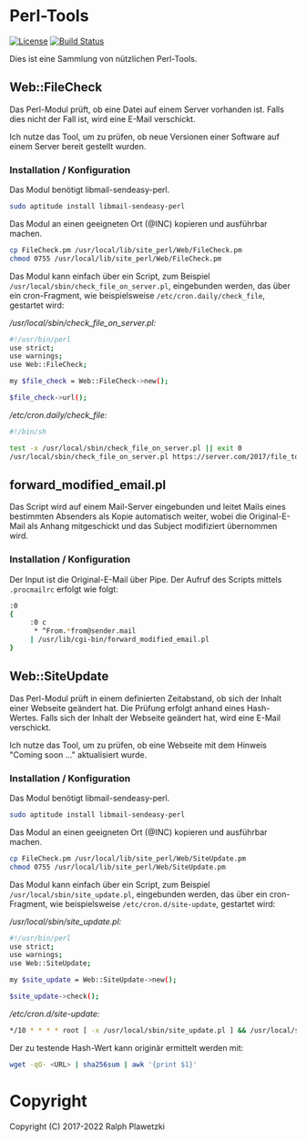 # Perl-Tools
[![License](https://img.shields.io/github/license/purejava/Perl-Tools.svg)](https://github.com/purejava/Perl-Tools/blob/master/COPYING)
[![Build Status](https://secure.travis-ci.org/purejava/Perl-Tools.png)](http://travis-ci.org/purejava/Perl-Tools)

Dies ist eine Sammlung von nützlichen Perl-Tools.

## Web::FileCheck
Das Perl-Modul prüft, ob eine Datei auf einem Server vorhanden ist.
Falls dies nicht der Fall ist, wird eine E-Mail verschickt.

Ich nutze das Tool, um zu prüfen, ob neue Versionen einer Software auf einem Server bereit gestellt wurden.

### Installation / Konfiguration
Das Modul benötigt libmail-sendeasy-perl.
``` bash
sudo aptitude install libmail-sendeasy-perl
```
Das Modul an einen geeigneten Ort (@INC) kopieren und ausführbar machen.
``` bash 
cp FileCheck.pm /usr/local/lib/site_perl/Web/FileCheck.pm
chmod 0755 /usr/local/lib/site_perl/Web/FileCheck.pm
```
Das Modul kann einfach über ein Script, zum Beispiel `/usr/local/sbin/check_file_on_server.pl`, eingebunden werden, das über ein cron-Fragment, wie beispielsweise `/etc/cron.daily/check_file`, gestartet wird:

*/usr/local/sbin/check_file_on_server.pl:*
``` bash
#!/usr/bin/perl
use strict;
use warnings;
use Web::FileCheck;

my $file_check = Web::FileCheck->new();

$file_check->url();
```
*/etc/cron.daily/check_file:*
``` bash
#!/bin/sh

test -x /usr/local/sbin/check_file_on_server.pl || exit 0
/usr/local/sbin/check_file_on_server.pl https://server.com/2017/file_to_test.tar.xz
```
## forward_modified_email.pl
Das Script wird auf einem Mail-Server eingebunden und leitet Mails eines bestimmten Absenders als Kopie automatisch weiter, wobei die Original-E-Mail als Anhang mitgeschickt und das Subject modifiziert übernommen wird.

### Installation / Konfiguration
Der Input ist die Original-E-Mail über Pipe. Der Aufruf des Scripts mittels `.procmailrc` erfolgt wie folgt:
``` bash
:0
{
     :0 c
      * ^From.*from@sender.mail
     | /usr/lib/cgi-bin/forward_modified_email.pl
}
```
## Web::SiteUpdate
Das Perl-Modul prüft in einem definierten Zeitabstand, ob sich der Inhalt einer Webseite geändert hat.
Die Prüfung erfolgt anhand eines Hash-Wertes.
Falls sich der Inhalt der Webseite geändert hat, wird eine E-Mail verschickt.

Ich nutze das Tool, um zu prüfen, ob eine Webseite mit dem Hinweis "Coming soon ..." aktualisiert wurde.

### Installation / Konfiguration
Das Modul benötigt libmail-sendeasy-perl.
``` bash
sudo aptitude install libmail-sendeasy-perl
```
Das Modul an einen geeigneten Ort (@INC) kopieren und ausführbar machen.
``` bash
cp FileCheck.pm /usr/local/lib/site_perl/Web/SiteUpdate.pm
chmod 0755 /usr/local/lib/site_perl/Web/SiteUpdate.pm
```
Das Modul kann einfach über ein Script, zum Beispiel `/usr/local/sbin/site_update.pl`, eingebunden werden, das über ein cron-Fragment, wie beispielsweise `/etc/cron.d/site-update`, gestartet wird:

*/usr/local/sbin/site_update.pl:*
``` bash
#!/usr/bin/perl
use strict;
use warnings;
use Web::SiteUpdate;

my $site_update = Web::SiteUpdate->new();

$site_update->check();
```
*/etc/cron.d/site-update:*
``` bash
*/10 * * * * root [ -x /usr/local/sbin/site_update.pl ] && /usr/local/sbin/site_update.pl <URL> <hash>
```
Der zu testende Hash-Wert kann originär ermittelt werden mit:
``` bash
wget -qO- <URL> | sha256sum | awk '{print $1}'
```
# Copyright
Copyright (C) 2017-2022 Ralph Plawetzki
